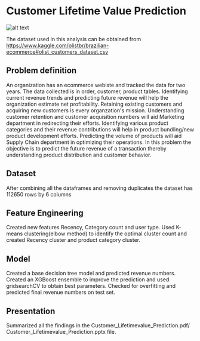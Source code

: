 # Customer Lifetime Value Prediction 
![alt text](https://169nk53l5vat1xy1vt3r9fwt-wpengine.netdna-ssl.com/wp-content/uploads/2019/02/customer-lifetime-value.png)

The dataset used in this analysis can be obtained from https://www.kaggle.com/olistbr/brazilian-ecommerce#olist_customers_dataset.csv 
 

## Problem definition

An organization has an ecommerce webiste and tracked the data for two years. The data collected is in order, customer, product tables. Identifying current revenue trends and predicting future revenue will help the organization estimate net profitability. 
Retaining existing customers and acquiring new customers is every organzation's mission. Understanding customer retention and customer acquisition numbers will aid Marketing department in redirecting their efforts. 
Identifying various product categories and their revenue contributions will help in product bundling/new product development efforts. 
Predicting the volume of products will aid Supply Chain department in optimizing their operations. 
In this problem the objective is to predict the future revenue of a transaction thereby understanding product distribution and customer behavior.

## Dataset

After combining all the dataframes and removing duplicates the dataset has 112650 rows by 6 columns
 
## Feature Engineering

Created new features Recency, Category count and user type. 
Used K-means clustering(elbow method) to identify the optimal cluster count and created Recency cluster and product category cluster. 

## Model

Created a base decision tree model and predicted revenue numbers.
Created an XGBoost ensemble to improve the prediction and used gridsearchCV to obtain best parameters. 
Checked for overfitting and predicted final revenue numbers on test set. 

## Presentation 

Summarized all the findings in the Customer_Lifetimevalue_Prediction.pdf/ Customer_Lifetimevalue_Prediction.pptx file. 


